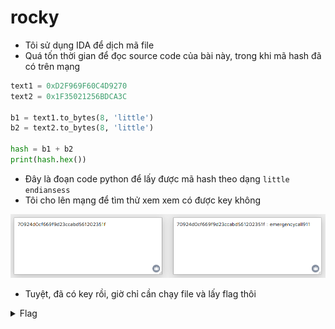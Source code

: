 # rocky

- Tôi sử dụng IDA để dịch mã file
- Quá tốn thời gian để đọc source code của bài này, trong khi mã hash đã có trên mạng

```python
text1 = 0xD2F969F60C4D9270
text2 = 0x1F35021256BDCA3C

b1 = text1.to_bytes(8, 'little')
b2 = text2.to_bytes(8, 'little')

hash = b1 + b2
print(hash.hex())
```
- Đây là đoạn code python để lấy được mã hash theo dạng `little endiansess`
- Tôi cho lên mạng để tìm thử xem xem có được key không

![scr1](./images/scr1.png)
- Tuyệt, đã có key rồi, giờ chỉ cần chạy file và lấy flag thôi

<details>
<summary style="cursor: pointer">Flag</summary>

```
DUCTF{In_the_land_of_cubicles_lined_in_gray_Where_the_clock_ticks_loud_by_the_light_of_day}
```
</details>